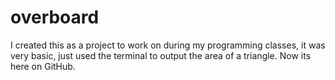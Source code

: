 # overboard
I created this as a project to work on during my programming classes, it was very basic, just used the terminal to output the area of a triangle. Now its here on GitHub.
